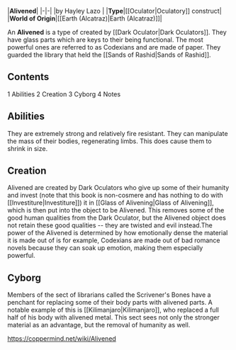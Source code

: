 |**Alivened**|
|-|-|
|by  Hayley Lazo |
|**Type**|[[Oculator\|Oculatory]] construct|
|**World of Origin**|[[Earth (Alcatraz)\|Earth (Alcatraz)]]|

An **Alivened** is a type of  created by [[Dark Oculator\|Dark Oculators]]. They have glass parts which are keys to their being functional. The most powerful ones are referred to as Codexians and are made of paper. They guarded the library that held the [[Sands of Rashid\|Sands of Rashid]].

## Contents

1 Abilities
2 Creation
3 Cyborg
4 Notes


## Abilities
They are extremely strong and relatively fire resistant. They can manipulate the mass of their bodies, regenerating limbs. This does cause them to shrink in size.

## Creation
Alivened are created by Dark Oculators who give up some of their humanity and invest (note that this book is non-cosmere and has nothing to do with [[Investiture\|Investiture]]) it in [[Glass of Alivening\|Glass of Alivening]], which is then put into the object to be Alivened. This removes some of the good human qualities from the Dark Oculator, but the Alivened object does not retain these good qualities -- they are twisted and evil instead.The power of the Alivened is determined by how emotionally dense the material it is made out of is for example, Codexians are made out of bad romance novels because they can soak up emotion, making them especially powerful.

## Cyborg
Members of the sect of librarians called the Scrivener's Bones have a penchant for replacing some of their body parts with alivened parts. A notable example of this is [[Kilimanjaro\|Kilimanjaro]], who replaced a full half of his body with alivened metal. This sect sees not only the stronger material as an advantage, but the removal of humanity as well.



https://coppermind.net/wiki/Alivened
